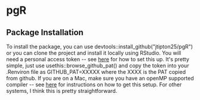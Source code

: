 # pgR

## Package Installation
To install the package, you can use devtools::install_github("jtipton25/pgR") or you can clone the project and install it locally using RStudio. You will need a personal access token -- see [here](https://happygitwithr.com/github-pat.html) for how to set this up. It's pretty simple, just use usethis::browse_github_pat() and copy the token into your .Renviron file as GITHUB_PAT=XXXXX where the XXXX is the PAT copied from github. If you are on a Mac, make sure you have an openMP supported compiler -- see [here](https://thecoatlessprofessor.com/programming/cpp/r-compiler-tools-for-rcpp-on-macos/) for instructions on how to get this setup. For other systems, I think this is pretty straightforward.
